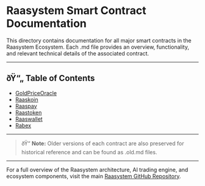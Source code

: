 ﻿# Raasystem Smart Contract Documentation

This directory contains documentation for all major smart contracts in the Raasystem Ecosystem.
Each .md file provides an overview, functionality, and relevant technical details of the associated contract.

---

## ðŸ“„ Table of Contents
- [GoldPriceOracle](./GoldPriceOracle.md)
- [Raaskoin](./Raaskoin.md)
- [Raaspay](./Raaspay.md)
- [Raastoken](./Raastoken.md)
- [Raaswallet](./Raaswallet.md)
- [Rabex](./Rabex.md)
---

> ðŸ“ **Note:** Older versions of each contract are also preserved for historical reference and can be found as .old.md files.

---

For a full overview of the Raasystem architecture, AI trading engine, and ecosystem components, visit the main [Raasystem GitHub Repository](https://github.com/RaasystemEcosystem/Raasystem-Site).
